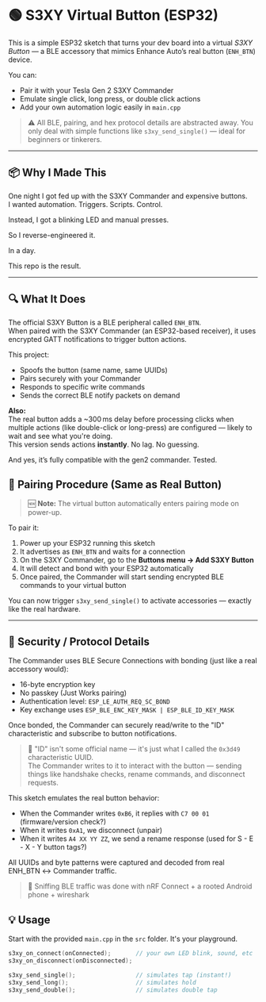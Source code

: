 # 🟢 S3XY Virtual Button (ESP32)

This is a simple ESP32 sketch that turns your dev board into a virtual *S3XY Button* — a BLE accessory that mimics Enhance Auto’s real button (`ENH_BTN`) device.

You can:
- Pair it with your Tesla Gen 2 S3XY Commander
- Emulate single click, long press, or double click actions
- Add your own automation logic easily in `main.cpp`

> ⚠️ All BLE, pairing, and hex protocol details are abstracted away. You only deal with simple functions like `s3xy_send_single()` — ideal for beginners or tinkerers.

---

## 📦 Why I Made This

One night I got fed up with the S3XY Commander and expensive buttons.  
I wanted automation. Triggers. Scripts. Control.

Instead, I got a blinking LED and manual presses.

So I reverse-engineered it.

In a day.

This repo is the result.

---

## 🔍 What It Does

The official S3XY Button is a BLE peripheral called `ENH_BTN`.  
When paired with the S3XY Commander (an ESP32-based receiver), it uses encrypted GATT notifications to trigger button actions.  

This project:
- Spoofs the button (same name, same UUIDs)
- Pairs securely with your Commander
- Responds to specific write commands
- Sends the correct BLE notify packets on demand

**Also:**  
The real button adds a ~300 ms delay before processing clicks when multiple actions (like double-click or long-press) are configured — likely to wait and see what you're doing.  
This version sends actions **instantly**. No lag. No guessing.

And yes, it’s fully compatible with the gen2 commander. Tested.

## 🔧 Pairing Procedure (Same as Real Button)

> 🆕 **Note:** The virtual button automatically enters pairing mode on power-up.

To pair it:
1. Power up your ESP32 running this sketch
2. It advertises as `ENH_BTN` and waits for a connection
3. On the S3XY Commander, go to the **Buttons menu → Add S3XY Button**
4. It will detect and bond with your ESP32 automatically
5. Once paired, the Commander will start sending encrypted BLE commands to your virtual button

You can now trigger `s3xy_send_single()` to activate accessories — exactly like the real hardware.

---

## 🔐 Security / Protocol Details

The Commander uses BLE Secure Connections with bonding (just like a real accessory would):
- 16-byte encryption key
- No passkey (Just Works pairing)
- Authentication level: `ESP_LE_AUTH_REQ_SC_BOND`
- Key exchange uses `ESP_BLE_ENC_KEY_MASK | ESP_BLE_ID_KEY_MASK`

Once bonded, the Commander can securely read/write to the "ID" characteristic and subscribe to button notifications.

> 📝 "ID" isn't some official name — it's just what I called the `0x3d49` characteristic UUID.  
> The Commander writes to it to interact with the button — sending things like handshake checks, rename commands, and disconnect requests.

This sketch emulates the real button behavior:
- When the Commander writes `0xB6`, it replies with `C7 00 01` (firmware/version check?)
- When it writes `0xA1`, we disconnect (unpair)
- When it writes `A4 XX YY ZZ`, we send a rename response (used for S - E - X - Y button tags?)

All UUIDs and byte patterns were captured and decoded from real ENH_BTN ↔ Commander traffic.

> 🧪 Sniffing BLE traffic was done with nRF Connect + a rooted Android phone + wireshark


## 💡 Usage

Start with the provided `main.cpp` in the `src` folder. It's your playground.

```cpp
s3xy_on_connect(onConnected);       // your own LED blink, sound, etc
s3xy_on_disconnect(onDisconnected);

s3xy_send_single();                 // simulates tap (instant!)
s3xy_send_long();                   // simulates hold
s3xy_send_double();                 // simulates double tap
```
